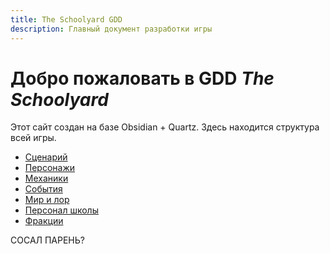 ```yaml
---
title: The Schoolyard GDD
description: Главный документ разработки игры
---
```


# Добро пожаловать в GDD *The Schoolyard*

Этот сайт создан на базе Obsidian + Quartz. Здесь находится структура всей игры.

- [Сценарий](./Script)
- [Персонажи](./Characters)
- [Механики](./Mechanics)
- [События](./Events)
- [Мир и лор](./Worldbuilding)
- [Персонал школы](./Staff)
- [Фракции](./Factions)



СОСАЛ ПАРЕНЬ?